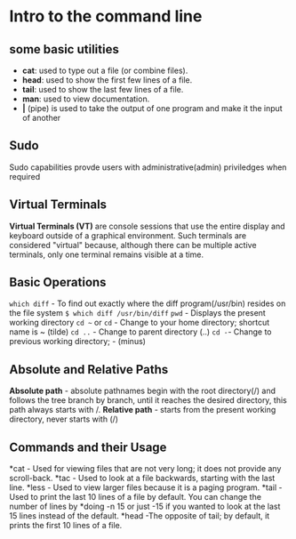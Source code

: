 # Intro to the command line
## some basic utilities
- **cat**: used to type out a file (or combine files).
- **head**: used to show the first few lines of a file.
- **tail**: used to show the last few lines of a file.
- **man**: used to view documentation.
- **|** (pipe) is used to take the output of one program and make it the input of another

## Sudo
Sudo capabilities provde users with administrative(admin) priviledges when required

## Virtual Terminals
**Virtual Terminals (VT)** are console sessions that use the entire display and keyboard outside of a graphical environment. Such terminals are considered "virtual" because, although there can be multiple active terminals, only one terminal remains visible at a time. 

## Basic Operations
`which diff` - To find out exactly where the diff program(/usr/bin) resides on the file system
`
$ which diff
/usr/bin/diff
`
`pwd` - Displays the present working directory
`cd ~` or `cd` - Change to your home directory; shortcut name is ~ (tilde)
`cd ..` - Change to parent directory (..)
`cd -`- Change to previous working directory; - (minus)

## Absolute and Relative Paths
**Absolute path** - absolute pathnames begin with the root directory(/) and follows the tree branch by branch, until it reaches the desired directory, this path always starts with /.
**Relative path** - starts from the present working directory, never starts with (/)


## Commands and their Usage
*cat -	Used for viewing files that are not very long; it does not provide any scroll-back.
*tac -	Used to look at a file backwards, starting with the last line.
*less -	Used to view larger files because it is a paging program.
*tail -	Used to print the last 10 lines of a file by default. You can change the number of lines by *doing -n 15 or just -15 if you wanted to look at the last 15 lines instead of the default.
*head -The opposite of tail; by default, it prints the first 10 lines of a file.